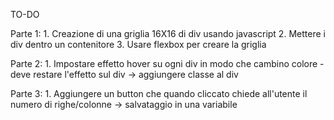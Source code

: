 TO-DO

Parte 1: 
    1. Creazione di una griglia 16X16 di div usando javascript 
    2. Mettere i div dentro un contenitore 
    3. Usare flexbox per creare la griglia 

Parte 2: 
    1. Impostare effetto hover su ogni div in modo che cambino colore 
        - deve restare l'effetto sul div
            -> aggiungere classe al div 

Parte 3: 
    1. Aggiungere un button che quando cliccato chiede all'utente il numero di righe/colonne
        -> salvataggio in una variabile 